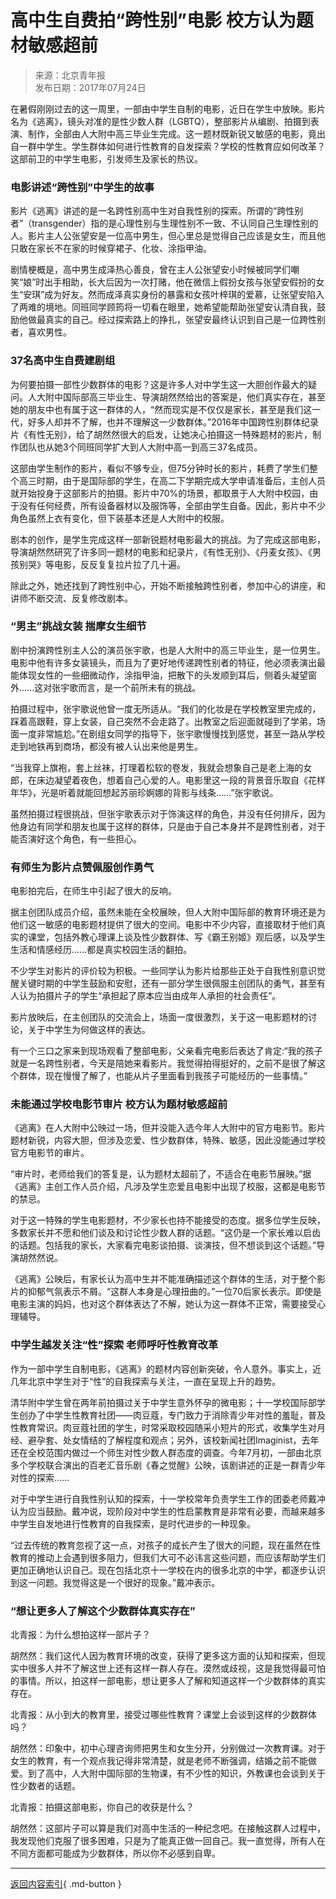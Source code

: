 <!-- https://epaper.ynet.com/html/2017-07/24/content_256943.htm -->

# 高中生自费拍“跨性别”电影 校方认为题材敏感超前

> 来源：北京青年报  
> 发布日期：2017年07月24日

在暑假刚刚过去的这一周里，一部由中学生自制的电影，近日在学生中放映。影片名为《逃离》，镜头对准的是性少数人群（LGBTQ），整部影片从编剧、拍摄到表演、制作，全部由人大附中高三毕业生完成。这一题材既新锐又敏感的电影，竟出自一群中学生。学生群体如何进行性教育的自发探索？学校的性教育应如何改革？这部前卫的中学生电影，引发师生及家长的热议。

### 电影讲述“跨性别”中学生的故事

影片《逃离》讲述的是一名跨性别高中生对自我性别的探索。所谓的“跨性别者”（transgender）指的是心理性别与生理性别不一致、不认同自己生理性别的人。影片主人公张望安是一位高中男生，但心里总是觉得自己应该是女生，而且他只敢在家长不在家的时候穿裙子、化妆、涂指甲油。

剧情梗概是，高中男生成泽热心善良，曾在主人公张望安小时候被同学们嘲笑“娘”时出手相助，长大后因为一次打赌，他在微信上假扮女孩与张望安假扮的女生“安琪”成为好友。然而成泽真实身份的暴露和女孩叶梓琪的爱慕，让张望安陷入了两难的境地。同班同学顾筠将一切看在眼里，她希望能帮助张望安认清自我，鼓励他做最真实的自己。经过探索路上的挣扎，张望安最终认识到自己是一位跨性别者，喜欢男性。

### 37名高中生自费建剧组

为何要拍摄一部性少数群体的电影？这是许多人对中学生这一大胆创作最大的疑问。人大附中国际部高三毕业生、导演胡然然给出的答案是，他们真实存在，甚至她的朋友中也有属于这一群体的人，“然而现实是不仅仅是家长，甚至是我们这一代，好多人却并不了解，也并不理解这一少数群体。”2016年中国跨性别群体纪录片《有性无别》，给了胡然然很大的启发，让她决心拍摄这一特殊题材的影片，制作团队也从她3个同班同学扩大到人大附中高一到高三37名成员。

这部由学生制作的影片，看似不够专业，但75分钟时长的影片，耗费了学生们整个高三时期，由于是国际部的学生，在高二下学期完成大学申请准备后，主创人员就开始投身于这部影片的拍摄。影片中70%的场景，都取景于人大附中校园，由于没有任何经费，所有设备器材以及服饰等，全部由学生自备。因此，影片中不少角色虽然上衣有变化，但下装基本还是人大附中的校服。

剧本的创作，是学生完成这样一部新锐题材电影最大的挑战。为了完成这部电影，导演胡然然研究了许多同一题材的电影和纪录片，《有性无别》、《丹麦女孩》、《男孩别哭》等电影，反反复复拉片拉了几十遍。

除此之外，她还找到了跨性别中心，开始不断接触跨性别者，参加中心的讲座，和讲师不断交流、反复修改剧本。

### “男主”挑战女装 揣摩女生细节

剧中扮演跨性别主人公的演员张宇歌，也是人大附中的高三毕业生，是一位男生。电影中他有许多女装镜头，而且为了更好地传递跨性别者的特征，他必须表演出最能体现女性的一些细微动作，涂指甲油，把散下的头发顺到耳后，侧着头凝望窗外......这对张宇歌而言，是一个前所未有的挑战。

拍摄过程中，张宇歌说他曾一度无所适从。“我们的化妆是在学校教室里完成的，踩着高跟鞋，穿上女装，自己突然不会走路了。出教室之后迎面就碰到了学弟，场面一度非常尴尬。”在剧组女同学的指导下，张宇歌慢慢找到感觉，甚至一路从学校走到地铁再到商场，都没有被人认出来他是男生。

“当我穿上旗袍，套上丝袜，打理着松软的卷发，我就会想象自己是老上海的女郎，在床边凝望着夜色，想着自己心爱的人。电影里这一段的背景音乐取自《花样年华》，光是听着就能回想起苏丽珍婀娜的背影与线条......”张宇歌说。

虽然拍摄过程很挑战，但张宇歌表示对于饰演这样的角色，并没有任何排斥，因为他身边有同学和朋友也属于这样的群体，只是由于自己本身并不是跨性别者，对于能否演好这个角色，有一些担心。

### 有师生为影片点赞佩服创作勇气

电影拍完后，在师生中引起了很大的反响。

据主创团队成员介绍，虽然未能在全校展映，但人大附中国际部的教育环境还是为他们这一敏感的电影题材提供了很大的空间。电影中不少内容，直接取材于他们真实的课堂，包括外教心理课上谈及性少数群体、写《霸王别姬》观后感，以及学生生活和情感经历......都是真实校园生活的翻拍。

不少学生对影片的评价较为积极。一些同学认为影片给那些正处于自我性别意识觉醒关键时期的中学生鼓励和安慰，还有一部分学生很佩服主创团队的勇气，甚至有人认为拍摄片子的学生“承担起了原本应当由成年人承担的社会责任”。

影片放映后，在主创团队的交流会上，场面一度很激烈，关于这一电影题材的讨论，关于中学生为何做这样的表达。

有一个三口之家来到现场观看了整部电影，父亲看完电影后表达了肯定:“我的孩子就是一名跨性别者，今天是陪她来看影片。我觉得拍得挺好的，之前不是很了解这个群体，现在慢慢了解了，也能从片子里面看到我孩子可能经历的一些事情。”

### 未能通过学校电影节审片 校方认为题材敏感超前

《逃离》在人大附中公映过一场，但并没能入选今年人大附中的官方电影节。影片题材新锐，内容大胆，但涉及恋爱、性少数群体，特殊、敏感，因此没能通过学校官方电影节的审片。

“审片时，老师给我们的答复是，认为题材太超前了，不适合在电影节展映。”据《逃离》主创工作人员介绍，凡涉及学生恋爱且电影中出现了校服，这都是电影节的禁忌。

对于这一特殊的学生电影题材，不少家长也持不能接受的态度。据多位学生反映，多数家长并不愿和他们谈及和讨论性少数人群的话题。“这仍是一个家长难以启齿的话题。包括我的家长，大家看完电影谈拍摄、谈演技，但不想谈到这个话题。”导演胡然然说。

《逃离》公映后，有家长认为高中生并不能准确描述这个群体的生活，对于整个影片的抑郁气氛表示不屑。“这群人本身是心理扭曲的。”一位70后家长表示。即使是电影主演的妈妈，也对这个群体表达了不解，她认为这一群体不正常，需要接受心理辅导。

### 中学生越发关注“性”探索 老师呼吁性教育改革

作为一部中学生自制电影，《逃离》的题材内容创新突破，令人意外。事实上，近几年北京中学生对于“性”的自我探索与关注，一直在呈现上升的趋势。

清华附中学生曾在两年前拍摄过关于中学生意外怀孕的微电影；十一学校国际部学生创办了中学生性教育社团——肉豆蔻，专门致力于消除青少年对性的羞耻，普及性教育常识。肉豆蔻社团的学生，时常采取校园随采小短片的形式，收集学生对月经、避孕套、处女情结的了解程度和观点；另外，该校新闻社团Imaginist，去年还在全校范围内做过一个师生对性少数人群态度的调查。今年7月初，一部由北京多个学校联合演出的百老汇音乐剧《春之觉醒》公映，该剧讲述的正是一群青少年对性的探索......

对于中学生进行自我性别认知的探索，十一学校常年负责学生工作的团委老师戴冲认为应当鼓励。戴冲说，现阶段对中学生的性启蒙教育是非常有必要，而越来越多中学生自发地进行性教育的自我探索，是时代进步的一种现象。

“过去传统的教育忽视了这一点，对孩子的成长产生了很大的问题，现在虽然在性教育的推动上会遇到很多阻力，但我们大可不必讳言这些问题，而应该帮助学生们更加正确地认识自己。现在包括北京十一学校在内的很多北京的中学，都逐步认识到这一问题。我觉得这是一个很好的现象。”戴冲表示。

### “想让更多人了解这个少数群体真实存在”

北青报：为什么想拍这样一部片子？

胡然然：我们这代人因为教育环境的改变，获得了更多这方面的认知和探索，但现实中很多人并不了解这世上还有这样一群人存在。漠然或歧视，这是我觉得最可怕的事情。所以，拍这样一部电影，想让更多人了解和知道这样一个少数群体的真实存在。

北青报：从小到大的教育里，接受过哪些性教育？课堂上会谈到这样的少数群体吗？

胡然然：印象中，初中心理咨询师把男生和女生分开，分别做过一次教育课。对于女生的教育，有一个观点我记得非常清楚，就是老师不断强调，结婚之前不能做爱。到了高中，人大附中国际部的生物课，有不少性的知识，外教课也会谈到关于性少数者的话题。

北青报：拍摄这部电影，你自己的收获是什么？

胡然然：这部片子可以算是我们对高中生活的一种纪念吧。在接触这群人过程中，我发现他们克服了很多困难，只是为了能真正做一回自己。我一直觉得，所有人在不同方面都可能成为少数群体，所以你不必感到自卑。

---

[返回内容索引](../coverage/index.md){ .md-button }

